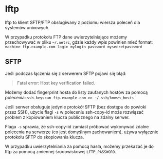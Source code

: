 # lftp

lftp to klient SFTP/FTP obsługiwany z poziomu wiersza poleceń dla systemów unixowych.

W przypadku protokołu FTP dane uwierzytelniające możemy przechowywać w pliku `~/.netrc`, gdzie każdy wpis powinien mieć format:
`machine ftp.example.com login mylogin password mysecretpassword`

## SFTP

Jeśli podczas łączenia się z serwerem SFTP pojawi się błąd:

> Fatal error: Host key verification failed.

Możemy dodać fingerprint hosta do listy zaufanych hostów za pomocą polecenia:
`ssh-keyscan ftp.example.com >> ~/.ssh/known_hosts`

Jeśli serwer obsługuje jedynie protokół SFTP (bez dostępu do powłoki przez SSH), użycie flagi `-s` w poleceniu ssh-copy-id może rozwiązać problem z kopiowaniem klucza publicznego na zdalny serwer.

Flaga `-s` sprawia, że ssh-copy-id zamiast próbować wykonywać zdalne polecenia na serwerze (co jest domyślnym zachowaniem), używa wyłącznie protokołu SFTP do skopiowania klucza.

W przypadku uwierzytelniania za pomocą hasła, możemy przekazać je do lftp za pomocą zmiennej środowiskowej `LFTP_PASSWORD`.

